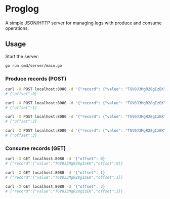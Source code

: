 # Proglog

A simple JSON/HTTP server for managing logs with produce and consume operations.

## Usage

Start the server:
```bash
go run cmd/server/main.go
```

### Produce records (POST)
```bash
curl -X POST localhost:8080 -d '{"record": {"value": "TGV0J3MgR28gIzEK"}}'
# {"offset":0}

curl -X POST localhost:8080 -d '{"record": {"value": "TGV0J3MgR28gIzEK"}}'
# {"offset":1}

curl -X POST localhost:8080 -d '{"record": {"value": "TGV0J3MgR28gIzEK"}}'
# {"offset":2}

curl -X POST localhost:8080 -d '{"record": {"value": "TGV0J3MgR28gIzEK"}}'
# {"offset":3}
```

### Consume records (GET)
```bash
curl -X GET localhost:8080 -d '{"offset": 0}'
# {"record":{"value":"TGV0J3MgR28gIzEK","offset":0}}

curl -X GET localhost:8080 -d '{"offset": 1}'
# {"record":{"value":"TGV0J3MgR28gIzEK","offset":1}}

curl -X GET localhost:8080 -d '{"offset": 3}'
# {"record":{"value":"TGV0J3MgR28gIzEK","offset":3}}
```

